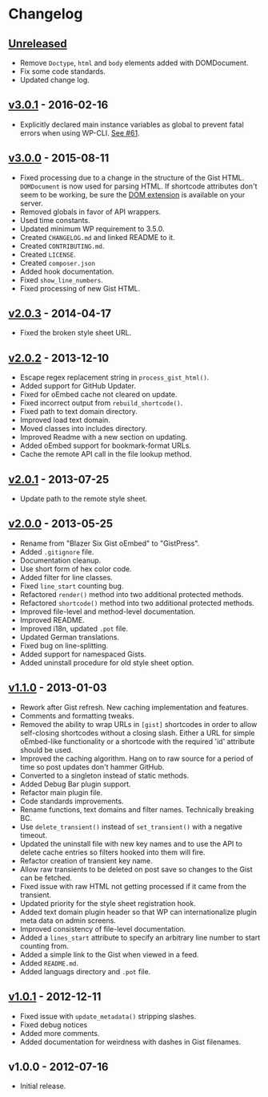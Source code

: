 # Changelog

## [Unreleased]

* Remove `Doctype`, `html` and `body` elements added with DOMDocument.
* Fix some code standards.
* Updated change log.

## [v3.0.1] - 2016-02-16

* Explicitly declared main instance variables as global to prevent fatal errors when using WP-CLI. [See #61](https://github.com/bradyvercher/gistpress/issues/61).

## [v3.0.0] - 2015-08-11

* Fixed processing due to a change in the structure of the Gist HTML. `DOMDocument` is now used for parsing HTML. If shortcode attributes don't seem to be working, be sure the [DOM extension](http://php.net/manual/en/intro.dom.php) is available on your server.
* Removed globals in favor of API wrappers.
* Used time constants.
* Updated minimum WP requirement to 3.5.0.
* Created `CHANGELOG.md` and linked README to it.
* Created `CONTRIBUTING.md`.
* Created `LICENSE`.
* Created `composer.json`
* Added hook documentation.
* Fixed `show_line_numbers`.
* Fixed processing of new Gist HTML.


## [v2.0.3] - 2014-04-17

* Fixed the broken style sheet URL.

## [v2.0.2] - 2013-12-10

* Escape regex replacement string in `process_gist_html()`.
* Added support for GitHub Updater.
* Fixed for oEmbed cache not cleared on update.
* Fixed incorrect output from `rebuild_shortcode()`.
* Fixed path to text domain directory.
* Improved load text domain.
* Moved classes into includes directory.
* Improved Readme with a new section on updating.
* Added oEmbed support for bookmark-format URLs.
* Cache the remote API call in the file lookup method.

## [v2.0.1] - 2013-07-25

* Update path to the remote style sheet.

## [v2.0.0] - 2013-05-25

* Rename from "Blazer Six Gist oEmbed" to "GistPress".
* Added `.gitignore` file.
* Documentation cleanup.
* Use short form of hex color code.
* Added filter for line classes.
* Fixed `line_start` counting bug.
* Refactored `render()` method into two additional protected methods.
* Refactored `shortcode()` method into two additional protected methods.
* Improved file-level and method-level documentation.
* Improved README.
* Improved i18n, updated `.pot` file.
* Updated German translations.
* Fixed bug on line-splitting.
* Added support for namespaced Gists.
* Added uninstall procedure for old style sheet option.



## [v1.1.0] - 2013-01-03

* Rework after Gist refresh. New caching implementation and features.
* Comments and formatting tweaks.
* Removed the ability to wrap URLs in `[gist]` shortcodes in order to allow self-closing shortcodes without a closing slash. Either a URL for simple oEmbed-like functionality or a shortcode with the required 'id' attribute should be used.
* Improved the caching algorithm. Hang on to raw source for a period of time so post updates don't hammer GitHub.
* Converted to a singleton instead of static methods.
* Added Debug Bar plugin support.
* Refactor main plugin file.
* Code standards improvements.
* Rename functions, text domains and filter names. Technically breaking BC.
* Use `delete_transient()` instead of `set_transient()` with a negative timeout.
* Updated the uninstall file with new key names and to use the API to delete cache entries so filters hooked into them will fire.
* Refactor creation of transient key name.
* Allow raw transients to be deleted on post save so changes to the Gist can be fetched.
* Fixed issue with raw HTML not getting processed if it came from the transient.
* Updated priority for the style sheet registration hook.
* Added text domain plugin header so that WP can internationalize plugin meta data on admin screens.
* Improved consistency of file-level documentation.
* Added a `lines_start` attribute to specify an arbitrary line number to start counting from.
* Added a simple link to the Gist when viewed in a feed.
* Added `README.md`.
* Added languags directory and `.pot` file.

## [v1.0.1] - 2012-12-11

* Fixed issue with `update_metadata()` stripping slashes.
* Fixed debug notices
* Added more comments.
* Added documentation for weirdness with dashes in Gist filenames.

## v1.0.0 - 2012-07-16

* Initial release.

[Unreleased]: https://github.com/bradyvercher/gistpress/compare/v3.0.1...HEAD
[v3.0.1]: https://github.com/bradyvercher/gistpress/compare/v3.0.0...v3.0.1
[v3.0.0]: https://github.com/bradyvercher/gistpress/compare/v2.0.3...v3.0.0
[v2.0.3]: https://github.com/bradyvercher/gistpress/compare/v2.0.2...v2.0.3
[v2.0.2]: https://github.com/bradyvercher/gistpress/compare/v2.0.1...v2.0.2
[v2.0.1]: https://github.com/bradyvercher/gistpress/compare/v2.0.0...v2.0.1
[v2.0.0]: https://github.com/bradyvercher/gistpress/compare/v1.1.0...v2.0.0
[v1.1.0]: https://github.com/bradyvercher/gistpress/compare/v1.0.1...v1.1.0
[v1.0.1]: https://github.com/bradyvercher/gistpress/compare/v1.0.0...v1.0.1
